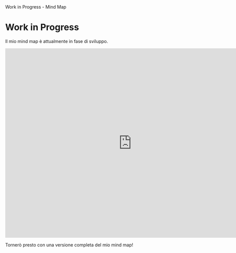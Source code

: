 <html>
<head>
  Work in Progress - Mind Map</title>
  <style>
    /* Stile personalizzato per il tuo layout */
  </style>
</head>
<body>
  <div class="container">
    <h1>Work in Progress</h1>
    <p>Il mio mind map è attualmente in fase di sviluppo.</p>
    <div class="mindmap">
      <!-- Codice di incorporamento del mind map di MindMeister -->
      <iframe src="https://app.mural.co/t/home23679/m/home23679/1685517302843/c1a12f4a2e775f3211f849817fefd5c709337e16?sender=uacfeb14a0ff810fb6c122420" width="800" height="600" frameborder="0" allowfullscreen></iframe>
    </div>
    <p class="message">Tornerò presto con una versione completa del mio mind map!</p>
  </div>
</body>
</html>
